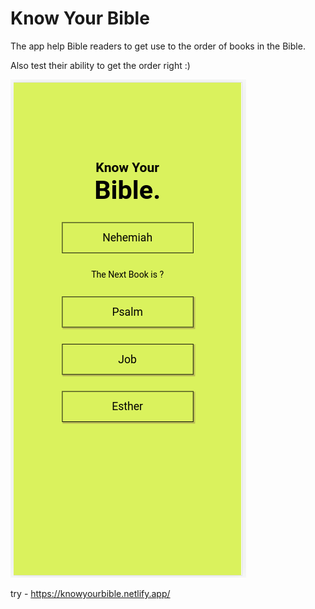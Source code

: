 # Know Your Bible

The app help Bible readers to get use to the order of books in the Bible.

Also test their ability to get the order right :) 

![Alt App Image](/app_img.png)

try - https://knowyourbible.netlify.app/
